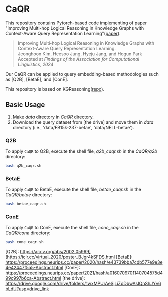 # CaQR
This repository contains Pytorch-based code implementing of paper "Improving Multi-hop Logical Reasoning in Knowledge Graphs with Context-Aware Query Representation Learning"([paper]).

> Improving Multi-hop Logical Reasoning in Knowledge Graphs with Context-Aware Query Representation Learning.\
> Jeonghoon Kim, Heesoo Jung, Hyeju Jang, and Hogun Park\
> Accepted at _Findings of the Association for Computational Linguistics, 2024_

Our CaQR can be applied to query embedding-based methodologies such as [Q2B], [BetaE], and [ConE].

This repository is based on KGReasoning([repo]).

## Basic Usage
1. Make _data_ directory in _CaQR_ directory.
2. Download the query dataset from [the drive] and move them in _data_ directory (i.e., 'data/FB15k-237-betae', 'data/NELL-betae').
   
### Q2B
To apply `CaQR` to Q2B, execute the shell file, _q2b_caqr.sh_ in the _CaQR/q2b_ directory:
```bash
bash q2b_caqr.sh
```

### BetaE
To apply `CaQR` to BetaE, execute the shell file, _betae_caqr.sh_ in the _CaQR/betae_ directory:
```bash
bash betae_caqr.sh
```

### ConE
To apply `CaQR` to ConE, execute the shell file, _cone_caqr.sh_ in the _CaQR/cone_ directory:
```bash
bash cone_caqr.sh
```


<!--![CaQR applied on _ip_ query.](./fig/caqr.png)-->

[repo]: https://github.com/snap-stanford/KGReasoning
[paper]: https://arxiv.org/abs/2406.07034
[Q2B]: https://arxiv.org/abs/2002.05969](https://iclr.cc/virtual_2020/poster_BJgr4kSFDS.html
[BetaE]: https://proceedings.neurips.cc/paper/2020/hash/e43739bba7cdb577e9e3e4e42447f5a5-Abstract.html
[ConE]: https://proceedings.neurips.cc/paper/2021/hash/a0160709701140704575d499c997b6ca-Abstract.html
[the drive]: https://drive.google.com/drive/folders/1wxMPUrAeSjLiZdDbwAsIQnShJYv6bLdU?usp=drive_link
